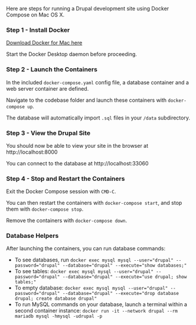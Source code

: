 Here are steps for running a Drupal development site using Docker Compose on Mac OS X.

### Step 1 - Install Docker

[Download Docker for Mac here](https://hub.docker.com/?overlay=onboarding)

Start the Docker Desktop daemon before proceeding.

### Step 2 - Launch the Containers

In the included `docker-compose.yaml` config file, a database container and a web server container are defined.

Navigate to the codebase folder and launch these containers with `docker-compose up`.

The database will automatically import `.sql` files in your `/data` subdirectory.

### Step 3 - View the Drupal Site

You should now be able to view your site in the browser at http://localhost:8000

You can connect to the database at http://localhost:33060

### Step 4 - Stop and Restart the Containers

Exit the Docker Compose session with `CMD-C`.

You can then restart the containers with `docker-compose start`, and stop them with `docker-compose stop`.

Remove the containers with `docker-compose down`.

### Database Helpers

After launching the containers, you can run database commands:

- To see databases, run `docker exec mysql mysql --user="drupal" --password="drupal" --database="drupal" --execute="show databases;"`
- To see tables: `docker exec mysql mysql --user="drupal" --password="drupal" --database="drupal" --execute="use drupal; show tables;"`
- To empty database: `docker exec mysql mysql --user="drupal" --password="drupal" --database="drupal" --execute="drop database drupal; create database drupal"`
- To run MySQL commands on your database, launch a terminal within a second container instance: `docker run -it --network drupal --rm mariadb mysql -hmysql -udrupal -p`
